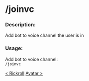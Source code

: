 # /joinvc

### Description:
Add bot to voice channel the user is in<br>

### Usage:
Add bot to voice channel:<br>
`/joinvc`<br>

<a class="button prev" href="/#/commands/musiccommands/rickroll" role="button">< Rickroll</a>
<a class="button next" href="/#/commands/basiccommands/avatar" role="button">Avatar ></a>
